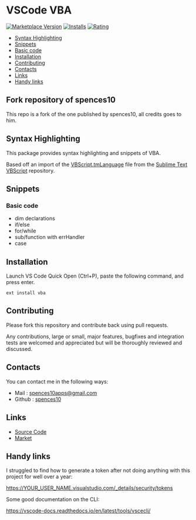 # VSCode VBA

[![Marketplace Version](https://vsmarketplacebadge.apphb.com/version/aferri.vba.svg)](https://marketplace.visualstudio.com/items?itemName=aferri.vba)
[![Installs](https://vsmarketplacebadge.apphb.com/installs/aferri.vba.svg)](https://marketplace.visualstudio.com/items?itemName=aferri.vba)
[![Rating](https://vsmarketplacebadge.apphb.com/rating/aferri.vba.svg)](https://marketplace.visualstudio.com/items?itemName=aferri.vba)

<!-- TOC depthFrom:2 -->

- [Syntax Highlighting](#syntax-highlighting)
- [Snippets](#snippets)
- [Basic code](#basic-code)
- [Installation](#installation)
- [Contributing](#contributing)
- [Contacts](#contacts)
- [Links](#links)
- [Handy links](#handy-links)

<!-- /TOC -->

## Fork repository of spences10

This repo is a fork of the one published by spences10, all credits goes to him.

## Syntax Highlighting

This package provides syntax highlighting and snippets of VBA.

Based off an import of the
[VBScript.tmLanguage](https://github.com/SublimeText/VBScript/blob/master/VBScript.tmLanguage)
file from the
[Sublime Text VBScript](https://github.com/SublimeText/VBScript)
repository.

## Snippets

### Basic code

- dim declarations
- if/else
- for/while
- sub/function with errHandler
- case

## Installation

Launch VS Code Quick Open (Ctrl+P), paste the following command, and
press enter.

```
ext install vba
```

## Contributing

Please fork this repository and contribute back using pull requests.

Any contributions, large or small, major features, bugfixes and
integration tests are welcomed and appreciated but will be thoroughly
reviewed and discussed.

## Contacts

You can contact me in the following ways:

- Mail : [spences10apps@gmail.com](mailto:spences10apps@gmail.com)
- Github : [spences10](https://github.com/spences10)

## Links

- [Source Code](https://github.com/spences10/vscode-vba)
- [Market](https://marketplace.visualstudio.com/items?itemName=spences10.VBA)

## Handy links

I struggled to find how to generate a token after not doing anything
with this project for well over a year:

https://YOUR_USER_NAME.visualstudio.com/_details/security/tokens

Some good documentation on the CLI:

https://vscode-docs.readthedocs.io/en/latest/tools/vscecli/
